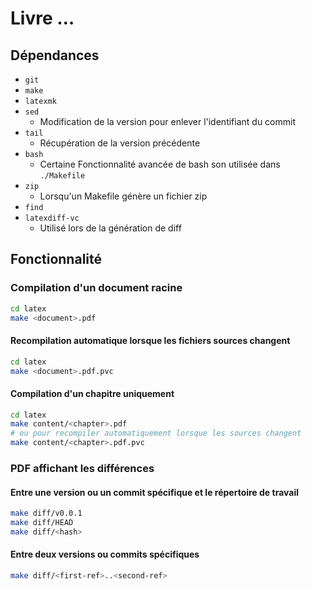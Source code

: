 # Livre …

## Dépendances

 - `git`
 - `make`
 - `latexmk`
 - `sed`
   - Modification de la version pour enlever l'identifiant du commit
 - `tail`
   - Récupération de la version précédente
 - `bash`
   - Certaine Fonctionnalité avancée de bash son utilisée dans `./Makefile`
 - `zip`
   - Lorsqu'un Makefile génère un fichier zip
 - `find`
 - `latexdiff-vc`
   - Utilisé lors de la génération de diff

## Fonctionnalité

### Compilation d'un document racine

```sh
cd latex
make <document>.pdf
```

#### Recompilation automatique lorsque les fichiers sources changent

```sh
cd latex
make <document>.pdf.pvc
```

#### Compilation d'un chapitre uniquement

```sh
cd latex
make content/<chapter>.pdf
# ou pour recompiler automatiquement lorsque les sources changent
make content/<chapter>.pdf.pvc
```

### PDF affichant les différences

#### Entre une version ou un commit spécifique et le répertoire de travail

```sh
make diff/v0.0.1
make diff/HEAD
make diff/<hash>
```

#### Entre deux versions ou commits spécifiques

```sh
make diff/<first-ref>..<second-ref>
```
